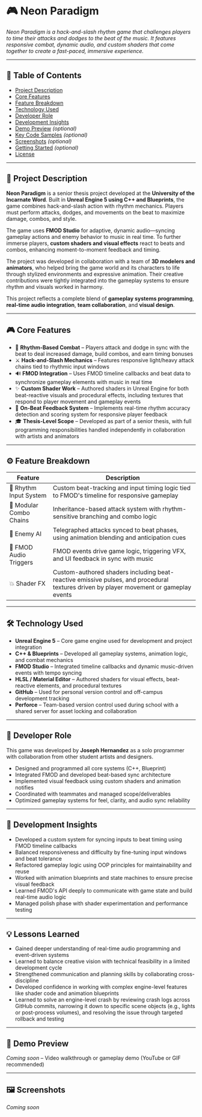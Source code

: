 # 🎮 Neon Paradigm

*Neon Paradigm is a hack-and-slash rhythm game that challenges players to time their attacks and dodges to the beat of the music. It features responsive combat, dynamic audio, and custom shaders that come together to create a fast-paced, immersive experience.*

---

## 📑 Table of Contents

- [Project Description](#project-description)  
- [Core Features](#core-features)  
- [Feature Breakdown](#feature-breakdown)  
- [Technology Used](#technology-used)  
- [Developer Role](#developer-role)  
- [Development Insights](#development-insights)  
- [Demo Preview](#demo-preview) *(optional)*  
- [Key Code Samples](#key-code-samples) *(optional)*  
- [Screenshots](#screenshots) *(optional)*  
- [Getting Started](#getting-started) *(optional)*  
- [License](#license)

---

## 📌 Project Description

**Neon Paradigm** is a senior thesis project developed at the **University of the Incarnate Word**. Built in **Unreal Engine 5 using C++ and Blueprints**, the game combines hack-and-slash action with rhythm mechanics. Players must perform attacks, dodges, and movements on the beat to maximize damage, combos, and style.

The game uses **FMOD Studio** for adaptive, dynamic audio—syncing gameplay actions and enemy behavior to music in real time. To further immerse players, **custom shaders and visual effects** react to beats and combos, enhancing moment-to-moment feedback and timing.

The project was developed in collaboration with a team of **3D modelers and animators**, who helped bring the game world and its characters to life through stylized environments and expressive animation. Their creative contributions were tightly integrated into the gameplay systems to ensure rhythm and visuals worked in harmony.

This project reflects a complete blend of **gameplay systems programming**, **real-time audio integration**, **team collaboration**, and **visual design**.

---

## 🎮 Core Features

- 🎵 **Rhythm-Based Combat** – Players attack and dodge in sync with the beat to deal increased damage, build combos, and earn timing bonuses  
- ⚔️ **Hack-and-Slash Mechanics** – Features responsive light/heavy attack chains tied to rhythmic input windows  
- 🔊 **FMOD Integration** – Uses FMOD timeline callbacks and beat data to synchronize gameplay elements with music in real time  
- ✨ **Custom Shader Work** – Authored shaders in Unreal Engine for both beat-reactive visuals and procedural effects, including textures that respond to player movement and gameplay events  
- 🧠 **On-Beat Feedback System** – Implements real-time rhythm accuracy detection and scoring system for responsive player feedback  
- 🎓 **Thesis-Level Scope** – Developed as part of a senior thesis, with full programming responsibilities handled independently in collaboration with artists and animators

---

## ⚙️ Feature Breakdown

| Feature                | Description                                                                                  |
|------------------------|----------------------------------------------------------------------------------------------|
| 🎯 Rhythm Input System | Custom beat-tracking and input timing logic tied to FMOD's timeline for responsive gameplay |
| 🧱 Modular Combo Chains| Inheritance-based attack system with rhythm-sensitive branching and combo logic             |
| 🧠 Enemy AI            | Telegraphed attacks synced to beat phases, using animation blending and anticipation cues   |
| 🔄 FMOD Audio Triggers | FMOD events drive game logic, triggering VFX, and UI feedback in sync with music |
| 💥 Shader FX           | Custom-authored shaders including beat-reactive emissive pulses, and procedural textures driven by player movement or gameplay events |

---

## 🛠️ Technology Used

- **Unreal Engine 5** – Core game engine used for development and project integration  
- **C++ & Blueprints** – Developed all gameplay systems, animation logic, and combat mechanics  
- **FMOD Studio** – Integrated timeline callbacks and dynamic music-driven events with tempo syncing  
- **HLSL / Material Editor** – Authored shaders for visual effects, beat-reactive elements, and procedural textures  
- **GitHub** – Used for personal version control and off-campus development tracking  
- **Perforce** – Team-based version control used during school with a shared server for asset locking and collaboration  

---

## 👤 Developer Role

This game was developed by **Joseph Hernandez** as a solo programmer with collaboration from other student artists and designers.

- Designed and programmed all core systems (C++, Blueprint)  
- Integrated FMOD and developed beat-based sync architecture  
- Implemented visual feedback using custom shaders and animation notifies  
- Coordinated with teammates and managed scope/deliverables  
- Optimized gameplay systems for feel, clarity, and audio sync reliability

---

## 🧠 Development Insights

- Developed a custom system for syncing inputs to beat timing using FMOD timeline callbacks  
- Balanced responsiveness and difficulty by fine-tuning input windows and beat tolerance  
- Refactored gameplay logic using OOP principles for maintainability and reuse  
- Worked with animation blueprints and state machines to ensure precise visual feedback  
- Learned FMOD's API deeply to communicate with game state and build real-time audio logic  
- Managed polish phase with shader experimentation and performance testing

---

## 💡 Lessons Learned

- Gained deeper understanding of real-time audio programming and event-driven systems  
- Learned to balance creative vision with technical feasibility in a limited development cycle  
- Strengthened communication and planning skills by collaborating cross-discipline  
- Developed confidence in working with complex engine-level features like shader code and animation blueprints
- Learned to solve an engine-level crash by reviewing crash logs across GitHub commits, narrowing it down to specific scene objects (e.g., lights or post-process volumes), and resolving the issue through targeted rollback and testing  

---

## 🎥 Demo Preview

*Coming soon* – Video walkthrough or gameplay demo (YouTube or GIF recommended)

---

## 🖼️ Screenshots

*Coming soon*
